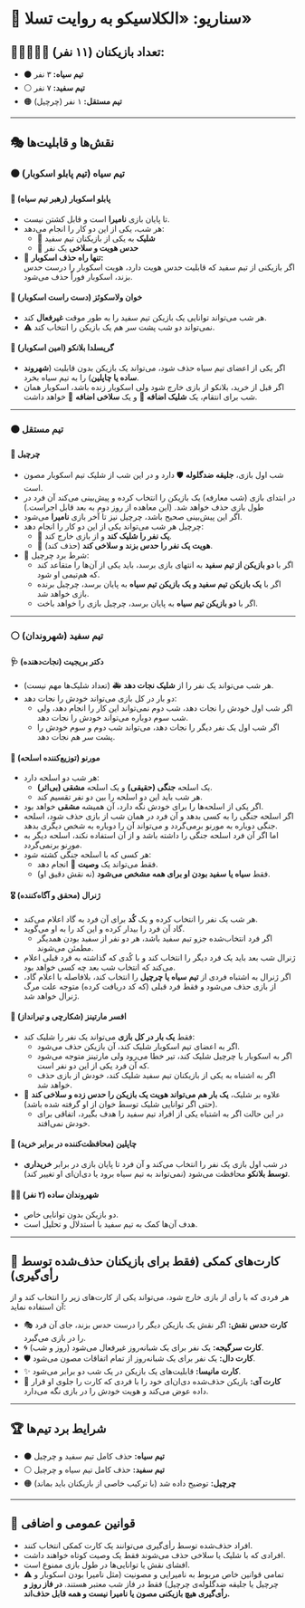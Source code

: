 # 🎲 سناریو: «الکلاسیکو به روایت تسلا»

## 🧑🏻‍🤝‍🧑🏻 تعداد بازیکنان (۱۱ نفر):

- ⚫️ **تیم سیاه:** ۳ نفر
- ⚪️ **تیم سفید:** ۷ نفر
- 🟠 **تیم مستقل:** ۱ نفر (چرچیل)

---

## 🎭 نقش‌ها و قابلیت‌ها

### ⚫️ تیم سیاه (تیم پابلو اسکوبار)

#### 🔹 پابلو اسکوبار (رهبر تیم سیاه)
- تا پایان بازی **نامیرا** است و قابل کشتن نیست.
- هر شب، یکی از این دو کار را انجام می‌دهد:
    - 🔫 **شلیک** به یکی از بازیکنان تیم سفید
    - 🔪 **حدس هویت و سلاخی** یک نفر
- 🚨 **تنها راه حذف اسکوبار:**  
  اگر بازیکنی از تیم سفید که قابلیت حدس هویت دارد، هویت اسکوبار را درست حدس بزند، اسکوبار فوراً حذف می‌شود.

#### 🔹 خوان ولاسکوئز (دست راست اسکوبار)
- هر شب می‌تواند توانایی یک بازیکن تیم سفید را به طور موقت **غیرفعال** کند.
- ⚠️ نمی‌تواند دو شب پشت سر هم یک بازیکن را انتخاب کند.

#### 🔹 گریسلدا بلانکو (امین اسکوبار)
- اگر یکی از اعضای تیم سیاه حذف شود، می‌تواند یک بازیکن بدون قابلیت (**شهروند ساده یا چاپلین**) را به تیم سیاه بخرد.
- اگر قبل از خرید، بلانکو از بازی خارج شود ولی اسکوبار زنده باشد، اسکوبار همان شب برای انتقام، یک **شلیک اضافه** 🔫 و یک **سلاخی اضافه** 🔪 خواهد داشت.

---

### 🟠 تیم مستقل

#### 🔸 چرچیل
- شب اول بازی، **جلیقه ضدگلوله** 🛡️ دارد و در این شب از شلیک تیم اسکوبار مصون است.
- در ابتدای بازی (شب معارفه) یک بازیکن را انتخاب کرده و پیش‌بینی می‌کند آن فرد در طول بازی حذف خواهد شد. (این معاهده از روز دوم به بعد قابل اجراست.)
- اگر این پیش‌بینی صحیح باشد، چرچیل نیز تا آخر بازی **نامیرا** می‌شود.
- چرچیل هر شب می‌تواند یکی از این دو کار را انجام دهد:
    - 🔫 **یک نفر را شلیک کند** و از بازی خارج کند.
    - 🔪 **هویت یک نفر را حدس بزند و سلاخی کند** (حذف کند).
- 🎯 شرط برد چرچیل:
    - اگر با **دو بازیکن از تیم سفید** به انتهای بازی برسد، باید یکی از آن‌ها را متقاعد کند که هم‌تیمی او شود.
    - اگر با **یک بازیکن تیم سفید و یک بازیکن تیم سیاه** به پایان برسد، چرچیل برنده بازی خواهد شد.
    - اگر با **دو بازیکن تیم سیاه** به پایان برسد، چرچیل بازی را خواهد باخت.

---

### ⚪️ تیم سفید (شهروندان)

#### 🩺 دکتر بریجیت (نجات‌دهنده)
- هر شب می‌تواند یک نفر را از **شلیک نجات دهد** 🚑 (تعداد شلیک‌ها مهم نیست).
- دو بار در کل بازی می‌تواند خودش را نجات دهد:
    - اگر شب اول خودش را نجات دهد، شب دوم نمی‌تواند این کار را انجام دهد، ولی شب سوم دوباره می‌تواند خودش را نجات دهد.
    - اگر شب اول یک نفر دیگر را نجات دهد، می‌تواند شب دوم و سوم خودش را پشت سر هم نجات دهد.

#### 🔫 مورنو (توزیع‌کننده اسلحه)
- هر شب دو اسلحه دارد:
    - یک اسلحه **جنگی (حقیقی)** و یک اسلحه **مشقی (بی‌اثر)**.
    - هر شب باید این دو اسلحه را بین دو نفر تقسیم کند.
- اگر یکی از اسلحه‌ها را برای خودش نگه دارد، آن همیشه **مشقی** خواهد بود.
- اگر اسلحه جنگی را به کسی بدهد و آن فرد در همان شب از بازی حذف شود، اسلحه جنگی دوباره به مورنو برمی‌گردد و می‌تواند آن را دوباره به شخص دیگری بدهد.
- اما اگر آن فرد اسلحه جنگی را داشته باشد و از آن استفاده نکند، اسلحه دیگر به مورنو برنمی‌گردد.
- هر کسی که با اسلحه جنگی کشته شود:
    - فقط می‌تواند یک **وصیت** 📝 انجام دهد.
    - فقط **سیاه یا سفید بودن او برای همه مشخص می‌شود** (نه نقش دقیق او).

#### 🎖️ ژنرال (محقق و آگاه‌کننده)
- هر شب یک نفر را انتخاب کرده و یک **کُد** برای آن فرد به گاد اعلام می‌کند.
- گاد آن فرد را بیدار کرده و این کد را به او می‌گوید.
    - اگر فرد انتخاب‌شده جزو تیم سفید باشد، هر دو نفر از سفید بودن همدیگر مطمئن می‌شوند.
- ژنرال شب بعد باید یک فرد دیگر را انتخاب کند و با کُدی که گذاشته به فرد قبلی اعلام می‌کند که انتخاب شب بعد چه کسی خواهد بود.
- اگر ژنرال به اشتباه فردی از **تیم سیاه یا چرچیل** را انتخاب کند، بلافاصله با اعلام گاد، از بازی حذف می‌شود و فقط فرد قبلی (که کد دریافت کرده) متوجه علت مرگ ژنرال خواهد شد.

#### 🎯 افسر مارتینز (شکارچی و تیرانداز)
- فقط **یک بار در کل بازی** می‌تواند یک نفر را شلیک کند:
    - اگر به اعضای تیم اسکوبار شلیک کند، آن بازیکن حذف می‌شود.
    - اگر به اسکوبار یا چرچیل شلیک کند، تیر خطا می‌رود ولی مارتینز متوجه می‌شود که آن فرد یکی از این دو نفر است.
    - اگر به اشتباه به یکی از بازیکنان تیم سفید شلیک کند، خودش از بازی حذف خواهد شد.
- علاوه بر شلیک، **یک بار هم می‌تواند هویت یک بازیکن را حدس زده و سلاخی کند** 🔪 (حتی اگر توانایی شلیک توسط خوان از او گرفته شده باشد).
    - در این حالت اگر به اشتباه یکی از افراد تیم سفید را هدف بگیرد، اتفاقی برای خودش نمی‌افتد.

#### 🎩 چاپلین (محافظت‌کننده در برابر خرید)
- در شب اول بازی یک نفر را انتخاب می‌کند و آن فرد تا پایان بازی در برابر **خریداری توسط بلانکو** محافظت می‌شود (نمی‌تواند به تیم سیاه برود یا دی‌ان‌ای او تغییر کند).

#### 👤👤 شهروندان ساده (۲ نفر)
- دو بازیکن بدون توانایی خاص.
- هدف آن‌ها کمک به تیم سفید با استدلال و تحلیل است.

---

## 🎴 کارت‌های کمکی (فقط برای بازیکنان حذف‌شده توسط رأی‌گیری)
هر فردی که با رأی از بازی خارج شود، می‌تواند یکی از کارت‌های زیر را انتخاب کند و از آن استفاده نماید:

- 🎭 **کارت حدس نقش:** اگر نقش یک بازیکن دیگر را درست حدس بزند، جای آن فرد را در بازی می‌گیرد.
- 🌀 **کارت سرگیجه:** یک نفر برای یک شبانه‌روز غیرفعال می‌شود (روز و شب).
- 🛡️ **کارت دال:** یک نفر برای یک شبانه‌روز از تمام اتفاقات مصون می‌شود.
- ✨ **کارت مانیسا:** قابلیت‌های یک بازیکن در یک شب دو برابر می‌شود.
- 🔄 **کارت آی:** بازیکن حذف‌شده دی‌ان‌ای خود را با فردی که کارت را جلوی او قرار داده عوض می‌کند و هویت خودش را در بازی نگه می‌دارد.

---

## 🏆 شرایط برد تیم‌ها
- ⚫️ **تیم سیاه:** حذف کامل تیم سفید و چرچیل
- ⚪️ **تیم سفید:** حذف کامل تیم سیاه و چرچیل
- 🟠 **چرچیل:** توضیح داده شد (با ترکیب خاصی از بازیکنان باید بماند)

---

## 📜 قوانین عمومی و اضافی
- افراد حذف‌شده توسط رأی‌گیری می‌توانند یک کارت کمکی انتخاب کنند.
- افرادی که با شلیک یا سلاخی حذف می‌شوند فقط یک وصیت کوتاه خواهند داشت.
- افشای نقش یا توانایی‌ها در طول بازی ممنوع است.
- ⚠️ تمامی قوانین خاص مربوط به نامیرایی و مصونیت (مثل نامیرا بودن اسکوبار و چرچیل یا جلیقه ضدگلوله‌ی چرچیل) فقط در فاز شب معتبر هستند. **در فاز روز و رأی‌گیری هیچ بازیکنی مصون یا نامیرا نیست و همه قابل حذف‌اند.**